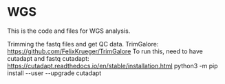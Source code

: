# WGS
This is the code and files for WGS analysis.

Trimming the fastq files and get QC data.
TrimGalore: https://github.com/FelixKrueger/TrimGalore
To run this, need to have cutadapt and fastq
cutadapt: https://cutadapt.readthedocs.io/en/stable/installation.html python3 -m pip install --user --upgrade cutadapt
